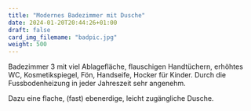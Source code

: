 ```yaml
---
title: "Modernes Badezimmer mit Dusche"
date: 2024-01-20T20:44:26+01:00
draft: false
card_img_filemame: "badpic.jpg"
weight: 500
---
```


Badezimmer 3 mit viel Ablagefläche, flauschigen Handtüchern, erhöhtes WC, Kosmetikspiegel, Fön, Handseife, Hocker für Kinder. Durch die Fussbodenheizung in jeder Jahreszeit sehr angenehm.

Dazu eine flache, (fast) ebenerdige, leicht zugängliche Dusche.
